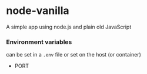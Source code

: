 # node-vanilla

A simple app using node.js and plain old JavaScript

### Environment variables

can be set in a `.env` file or set on the host (or container)
- PORT